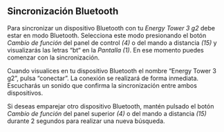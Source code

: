 ## Sincronización Bluetooth

Para sincronizar un dispositivo Bluetooth con tu *Energy Tower 3 g2* debe estar en modo Bluetooth. Selecciona este modo presionando el botón *Cambio de función* del panel de control *(4)* o del mando a distancia *(15)* y visualizarás las letras “bt“ en la *Pantalla (1)*. En ese momento puedes comenzar con la sincronización.

Cuando visualices en tu dispositivo Bluetooth el nombre “Energy Tower 3 g2”, pulsa “conectar”. La conexión se realizará de forma inmediata. Escucharás un sonido que confirma la sincronización entre ambos dispositivos.

Si deseas emparejar otro dispositivo Bluetooth, mantén pulsado el botón *Cambio de función* del panel superior *(4)* o del mando a distancia *(15)* durante 2 segundos para realizar una nueva búsqueda.


